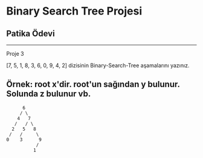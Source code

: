 # Binary Search Tree Projesi

## Patika Ödevi

---
Proje 3

[7, 5, 1, 8, 3, 6, 0, 9, 4, 2] dizisinin Binary-Search-Tree aşamalarını yazınız.

Örnek: root x'dir. root'un sağından y bulunur. Solunda z bulunur vb.
---

          6
         / \
        4   7
       /   / \
      2   5   8
     /   /     \
    0    3      9
               /
              1